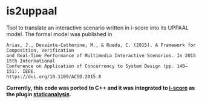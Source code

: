 # is2uppaal
Tool to translate an interactive scenario written in i-score into its UPPAAL model. The formal model was published in

    Arias, J., Desainte-Catherine, M., & Rueda, C. (2015). A Framework for Composition, Verification 
    and Real-Time Performance of Multimedia Interactive Scenarios. In 2015 15th International 
    Conference on Application of Concurrency to System Design (pp. 140–151). IEEE. 
    https://doi.org/10.1109/ACSD.2015.8

**Currently, this code was ported to C++ and it was integrated to [i-score](http://i-score.org/) as the plugin [staticanalysis](https://github.com/OSSIA/iscore-addon-staticanalysis).**
